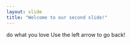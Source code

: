 ```yaml
---
layout: slide
title: "Welcome to our second slide!"
---
```

do what you love
Use the left arrow to go back!
